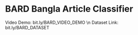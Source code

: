 # BARD Bangla Article Classifier
Video Demo: bit.ly/BARD_VIDEO_DEMO \n
Dataset Link: bit.ly/BARD_DATASET

